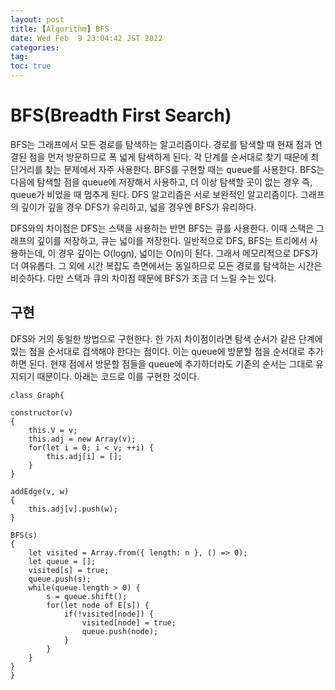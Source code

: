 ```yaml
---
layout: post
title: [Algorithm] BFS
date: Wed Feb  9 23:04:42 JST 2022
categories:
tag:
toc: true
---
```


# BFS(Breadth First Search)

BFS는 그래프에서 모든 경로를 탐색하는 알고리즘이다.
경로를 탐색할 때 현재 점과 연결된 점을 먼저 방문하므로 폭 넓게 탐색하게 된다.
각 단계를 순서대로 찾기 때문에 최단거리를 찾는 문제에서 자주 사용한다.
BFS를 구현할 때는 queue를 사용한다.
BFS는 다음에 탐색할 점을 queue에 저장해서 사용하고, 더 이상 탐색할 곳이 없는 경우 즉, queue가 비었을 때 멈추게 된다.
DFS 알고리즘은 서로 보완적인 알고리즘이다.
그래프의 깊이가 깊을 경우 DFS가 유리하고, 넓을 경우엔 BFS가 유리하다.

DFS와의 차이점은 DFS는 스택을 사용하는 반면 BFS는 큐를 사용한다.
이때 스택은 그래프의 깊이를 저장하고, 큐는 넓이를 저장한다.
일반적으로 DFS, BFS는 트리에서 사용하는데, 이 경우 깊이는 O(logn), 넓이는 O(n)이 된다.
그래서 메모리적으로 DFS가 더 여유롭다.
그 외에 시간 복잡도 측면에서는 동일하므로 모든 경로를 탐색하는 시간은 비슷하다.
다만 스택과 큐의 차이점 때문에 BFS가 조금 더 느릴 수는 있다.

## 구현

DFS와 거의 동일한 방법으로 구현한다.
한 가지 차이점이라면 탐색 순서가 같은 단계에 있는 점을 순서대로 검색해야 한다는 점이다.
이는 queue에 방문할 점을 순서대로 추가하면 된다.
현재 점에서 방문할 점들을 queue에 추가하더라도 기존의 순서는 그대로 유지되기 때문이다.
아래는 코드로 이를 구현한 것이다.

```
class Graph{

constructor(v)
{
    this.V = v;
    this.adj = new Array(v);
    for(let i = 0; i < v; ++i) {
        this.adj[i] = [];
    }
}

addEdge(v, w)
{
    this.adj[v].push(w);
}

BFS(s)
{
    let visited = Array.from({ length: n }, () => 0);
    let queue = [];
    visited[s] = true;
    queue.push(s);
    while(queue.length > 0) {
        s = queue.shift();
        for(let node of E[s]) {
            if(!visited[node]) {
                visited[node] = true;
                queue.push(node);
            }
        }
    }
}
}
```
